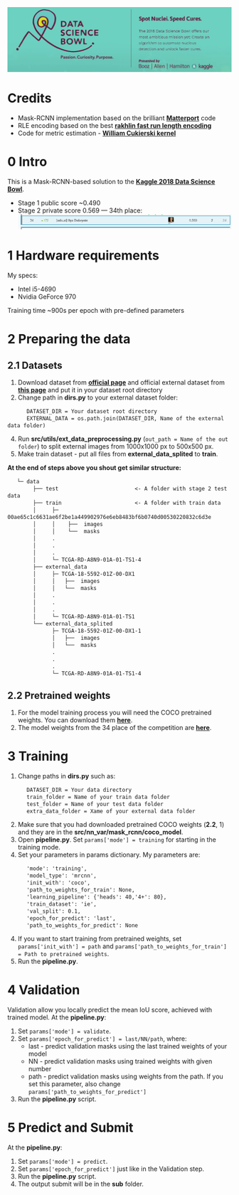 ![](/images/2018-04-18_16-26-12.png)

# Credits
* Mask-RCNN implementation based on the brilliant [**Matterport**](https://github.com/matterport/Mask_RCNN) code
* RLE encoding based on the best [**rakhlin fast run length encoding**](https://www.kaggle.com/rakhlin/fast-run-length-encoding-python)
* Code for metric estimation - [**William Cukierski kernel**](https://www.kaggle.com/wcukierski/example-metric-implementation)

# 0 Intro
This is a Mask-RCNN-based solution to the [**Kaggle 2018 Data Science Bowl**](https://www.kaggle.com/c/data-science-bowl-2018).
* Stage 1 public score ~0.490
* Stage 2 private score 0.569 — 34th place:
![](/images/2018-04-18_16-14-00.png)

# 1 Hardware requirements
My specs:
* Intel i5-4690
* Nvidia GeForce 970

Training time ~900s per epoch with pre-defined parameters

# 2 Preparing the data
## 2.1 Datasets
1. Download dataset from [**official page**](https://www.kaggle.com/c/data-science-bowl-2018/data) and official external dataset from [**this page**](https://www.kaggle.com/voglinio/bowl2018-external) and put it in your dataset root directory
2. Change path in **dirs.py** to your external dataset folder:
```
      DATASET_DIR = Your dataset root directory
      EXTERNAL_DATA = os.path.join(DATASET_DIR, Name of the external data folder)
```
4. Run **src/utils/ext_data_preprocessing.py** (`out_path = Name of the out folder`) to split external images from 1000x1000 px to 500x500 px.
5. Make train dataset - put all files from **external_data_splited** to **train**.

**At the end of steps above you shout get similar structure:**
 ``` 
    └─ data
         ├── test                        <- A folder with stage 2 test data
         ├── train                       <- A folder with train data
         │     ├─ 00ae65c1c6631ae6f2be1a449902976e6eb8483bf6b0740d00530220832c6d3e
         │     │    ├──  images
         │     │    └──  masks
         │     .
         │     .
         │     .
         │     └─ TCGA-RD-A8N9-01A-01-TS1-4
         ├── external_data
         │     ├─ TCGA-18-5592-01Z-00-DX1
         │     │   ├──  images
         │     │   └──  masks
         │     .
         │     .
         │     .
         │     └─ TCGA-RD-A8N9-01A-01-TS1
         └── external_data_splited
               ├─ TCGA-18-5592-01Z-00-DX1-1
               │   ├──  images
               │   └──  masks
               .
               .
               .
               └─ TCGA-RD-A8N9-01A-01-TS1-4
```               
## 2.2 Pretrained weights
1. For the model training process you will need the COCO pretrained weights. You can download them [**here**](https://yadi.sk/d/WBcgk3yA3UWzkt).
2. The model weights from the 34 place of the competition are [**here**](https://yadi.sk/d/O6FNJ0cd3UX4Pp).

# 3 Training
1. Change paths in **dirs.py** such as:
```
      DATASET_DIR = Your data directory
      train_folder = Name of your train data folder
      test_folder = Name of your test data folder
      extra_data_folder = Xame of your external data folder
```
2. Make sure that you had downloaded pretrained COCO weights (**2.2**, 1) and they are in the **src/nn_var/mask_rcnn/coco_model**.
3. Open **pipeline.py**. Set `params['mode'] = training` for starting in the training mode.
4. Set your parameters in params dictionary. My parameters are:
```
      'mode': 'training',
      'model_type': 'mrcnn',
      'init_with': 'coco', 
      'path_to_weights_for_train': None,
      'learning_pipeline': {'heads': 40,'4+': 80},
      'train_dataset': 'ie',
      'val_split': 0.1,
      'epoch_for_predict': 'last',
      'path_to_weights_for_predict': None
```
4. If you want to start training from pretrained weights, set `params['init_with'] = path` and `params['path_to_weights_for_train'] = Path to pretrained weights`.
5. Run the **pipeline.py**.

# 4 Validation
Validation allow you locally predict the mean IoU score, achieved with trained model.
At the **pipeline.py**:
1. Set `params['mode'] = validate`.
2. Set `params['epoch_for_predict'] = last/NN/path`, where:
      * last - predict validation masks using the last trained weights of your model
      * NN - predict validation masks using trained weights with given number
      * path - predict validation masks using weights from the path. If you set this parameter, also change       `params['path_to_weights_for_predict']`
3. Run the **pipeline.py** script.

# 5 Predict and Submit
At the **pipeline.py**:
1. Set `params['mode'] = predict`.
2. Set `params['epoch_for_predict']` just like in the Validation step.
3. Run the **pipeline.py** script.
4. The output submit will be in the **sub** folder.

